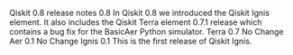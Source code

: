 Qiskit 0.8 release notes
0.8
In Qiskit 0.8 we introduced the Qiskit Ignis element. It also includes the Qiskit Terra element 0.7.1 release which contains a bug fix for the BasicAer Python simulator.
Terra 0.7
No Change
Aer 0.1
No Change
Ignis 0.1
This is the first release of Qiskit Ignis.